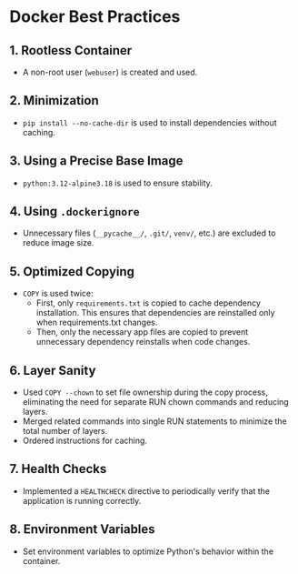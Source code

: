 # Docker Best Practices

## 1. Rootless Container
- A non-root user (`webuser`) is created and used.

## 2. Minimization
- `pip install --no-cache-dir` is used to install dependencies without caching.

## 3. Using a Precise Base Image
- `python:3.12-alpine3.18` is used to ensure stability.

## 4. Using `.dockerignore`
- Unnecessary files (`__pycache__/`, `.git/`, `venv/`, etc.) are excluded to reduce image size.

## 5. Optimized Copying
- `COPY` is used twice:
  - First, only `requirements.txt` is copied to cache dependency installation. This ensures that dependencies are reinstalled only when requirements.txt changes.
  - Then, only the necessary app files are copied to prevent unnecessary dependency reinstalls when code changes.

## 6. Layer Sanity
- Used `COPY --chown` to set file ownership during the copy process, eliminating the need for separate RUN chown commands and reducing layers.
- Merged related commands into single RUN statements to minimize the total number of layers.
- Ordered instructions for caching.

## 7. Health Checks
- Implemented a `HEALTHCHECK` directive to periodically verify that the application is running correctly.

## 8. Environment Variables
- Set environment variables to optimize Python's behavior within the container.
